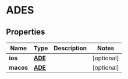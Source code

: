 # ADES

## Properties
Name | Type | Description | Notes
------------ | ------------- | ------------- | -------------
**ios** | [**ADE**](ADE.md) |  |  [optional]
**macos** | [**ADE**](ADE.md) |  |  [optional]
